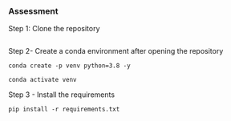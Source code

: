 ### Assessment 


Step 1: Clone the repository
```

```

Step 2- Create a conda environment after opening the repository
```
conda create -p venv python=3.8 -y
```

```
conda activate venv
```
Step 3 - Install the requirements
```
pip install -r requirements.txt
```